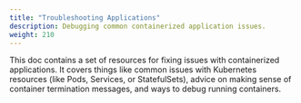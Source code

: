 ```yaml
---
title: "Troubleshooting Applications"
description: Debugging common containerized application issues.
weight: 210
---
```


This doc contains a set of resources for fixing issues with containerized applications. It covers things like common issues with Kubernetes resources (like Pods, Services, or StatefulSets), advice on making sense of container termination messages, and ways to debug running containers.

